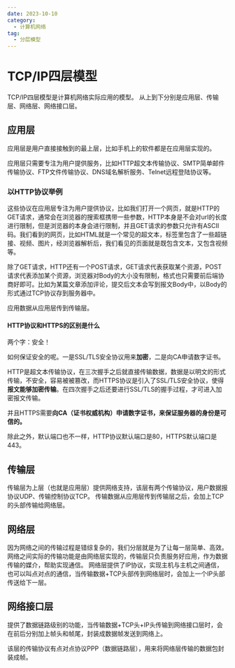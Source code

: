 ```yaml
---
date: 2023-10-10
category:
  - 计算机网络
tag:
  - 分层模型
---
```


# TCP/IP四层模型

TCP/IP四层模型是计算机网络实际应用的模型。
从上到下分别是应用层、传输层、网络层、网络接口层。

## 应用层

应用层是用户直接接触到的最上层，比如手机上的软件都是在应用层实现的。

应用层只需要专注为用户提供服务，比如HTTP超文本传输协议、SMTP简单邮件传输协议、FTP文件传输协议、DNS域名解析服务、Telnet远程登陆协议等。

### 以HTTP协议举例
这些协议在应用层专注为用户提供协议，比如我们打开一个网页，就是HTTP的GET请求，通常会在浏览器的搜索框携带一些参数，HTTP本身是不会对url的长度进行限制，但是浏览器的本身会进行限制，并且GET请求的参数只允许有ASCII码。我们看到的网页，比如HTML就是一个常见的超文本，标签里包含了一些超链接、视频、图片，经浏览器解析后，我们看见的页面就是既包含文本，又包含视频等。

除了GET请求，HTTP还有一个POST请求，GET请求代表获取某个资源，POST请求代表添加某个资源，浏览器对Body的大小没有限制，格式也只需要前后端协商好即可。比如为某篇文章添加评论，提交后文本会写到报文Body中，以Body的形式通过TCP协议存到服务器中。

应用数据从应用层传到传输层。

#### HTTP协议和HTTPS的区别是什么

两个字：安全！

如何保证安全的呢。一是SSL/TLS安全协议用来**加密**，二是向CA申请数字证书。

HTTP是超文本传输协议，在三次握手之后就直接传输数据，数据是以明文的形式传输，不安全，容易被被篡改，而HTTPS协议是引入了SSL/TLS安全协议，使得**报文能够加密传输**。在四次握手之后还要进行SSL/TLS的握手过程，才可进入加密报文传输。

并且HTTPS需要**向CA（证书权威机构）申请数字证书，来保证服务器的身份是可信的。**

除此之外，默认端口也不一样，HTTP协议默认端口是80，HTTPS默认端口是443。

## 传输层

传输层为上层（也就是应用层）提供网络支持，该层有两个传输协议，用户数据报协议UDP、传输控制协议TCP。
传输数据从应用层传到传输层之后，会加上TCP的头部传输给网络层。

## 网络层

因为网络之间的传输过程是错综复杂的，我们分层就是为了让每一层简单、高效。网络之间实际的传输功能是由网络层实现的，传输层只负责服务好应用，作为数据传输的媒介，帮助实现通信。
网络层提供了IP协议，实现主机与主机之间通信，也可以叫点对点的通信，当传输数据+TCP头部传到网络层时，会加上一个IP头部传送给下一层。

## 网络接口层

提供了数据链路级别的功能，当传输数据+TCP头+IP头传输到网络接口层时，会在前后分别加上帧头和帧尾，封装成数据帧发送到网络上。

该层的传输协议有点对点协议PPP（数据链路层），用来将网络层传输的数据包封装成帧。


                                                                        